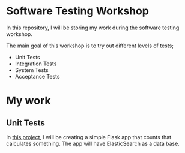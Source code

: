 # Software Testing Workshop

In this repository, I will be storing my work during the software testing workshop.

The main goal of this workshop is to try out different levels of tests;

- Unit Tests
- Integration Tests
- System Tests
- Acceptance Tests

# My work

## Unit Tests

In [this project](./app.py), I will be creating a simple Flask app that counts that calculates something. The app will have ElasticSearch as a data base.